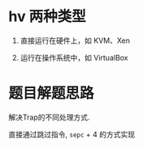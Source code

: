 # hv 两种类型

1. 直接运行在硬件上，如 KVM、Xen

2. 运行在操作系统中，如 VirtualBox

# 题目解题思路

解决Trap的不同处理方式.

直接通过跳过指令, `sepc` + 4 的方式实现